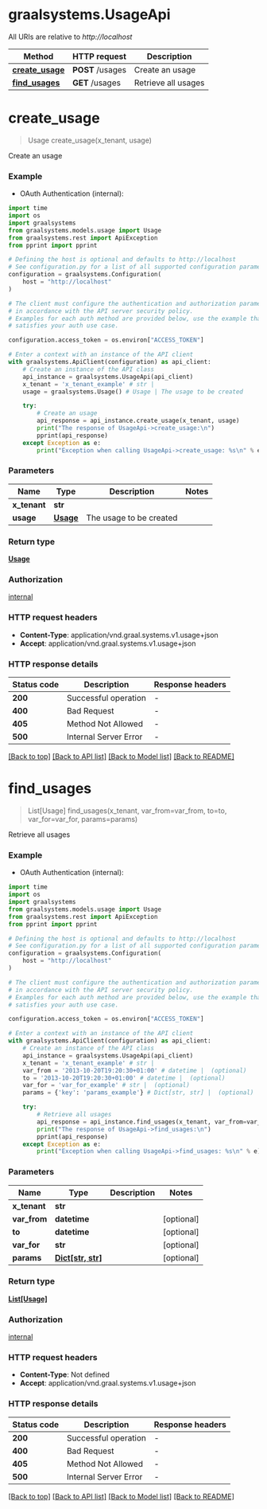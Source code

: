 # graalsystems.UsageApi

All URIs are relative to *http://localhost*

Method | HTTP request | Description
------------- | ------------- | -------------
[**create_usage**](UsageApi.md#create_usage) | **POST** /usages | Create an usage
[**find_usages**](UsageApi.md#find_usages) | **GET** /usages | Retrieve all usages


# **create_usage**
> Usage create_usage(x_tenant, usage)

Create an usage

### Example

* OAuth Authentication (internal):

```python
import time
import os
import graalsystems
from graalsystems.models.usage import Usage
from graalsystems.rest import ApiException
from pprint import pprint

# Defining the host is optional and defaults to http://localhost
# See configuration.py for a list of all supported configuration parameters.
configuration = graalsystems.Configuration(
    host = "http://localhost"
)

# The client must configure the authentication and authorization parameters
# in accordance with the API server security policy.
# Examples for each auth method are provided below, use the example that
# satisfies your auth use case.

configuration.access_token = os.environ["ACCESS_TOKEN"]

# Enter a context with an instance of the API client
with graalsystems.ApiClient(configuration) as api_client:
    # Create an instance of the API class
    api_instance = graalsystems.UsageApi(api_client)
    x_tenant = 'x_tenant_example' # str | 
    usage = graalsystems.Usage() # Usage | The usage to be created

    try:
        # Create an usage
        api_response = api_instance.create_usage(x_tenant, usage)
        print("The response of UsageApi->create_usage:\n")
        pprint(api_response)
    except Exception as e:
        print("Exception when calling UsageApi->create_usage: %s\n" % e)
```



### Parameters


Name | Type | Description  | Notes
------------- | ------------- | ------------- | -------------
 **x_tenant** | **str**|  | 
 **usage** | [**Usage**](Usage.md)| The usage to be created | 

### Return type

[**Usage**](Usage.md)

### Authorization

[internal](../README.md#internal)

### HTTP request headers

 - **Content-Type**: application/vnd.graal.systems.v1.usage+json
 - **Accept**: application/vnd.graal.systems.v1.usage+json

### HTTP response details

| Status code | Description | Response headers |
|-------------|-------------|------------------|
**200** | Successful operation |  -  |
**400** | Bad Request |  -  |
**405** | Method Not Allowed |  -  |
**500** | Internal Server Error |  -  |

[[Back to top]](#) [[Back to API list]](../README.md#documentation-for-api-endpoints) [[Back to Model list]](../README.md#documentation-for-models) [[Back to README]](../README.md)

# **find_usages**
> List[Usage] find_usages(x_tenant, var_from=var_from, to=to, var_for=var_for, params=params)

Retrieve all usages

### Example

* OAuth Authentication (internal):

```python
import time
import os
import graalsystems
from graalsystems.models.usage import Usage
from graalsystems.rest import ApiException
from pprint import pprint

# Defining the host is optional and defaults to http://localhost
# See configuration.py for a list of all supported configuration parameters.
configuration = graalsystems.Configuration(
    host = "http://localhost"
)

# The client must configure the authentication and authorization parameters
# in accordance with the API server security policy.
# Examples for each auth method are provided below, use the example that
# satisfies your auth use case.

configuration.access_token = os.environ["ACCESS_TOKEN"]

# Enter a context with an instance of the API client
with graalsystems.ApiClient(configuration) as api_client:
    # Create an instance of the API class
    api_instance = graalsystems.UsageApi(api_client)
    x_tenant = 'x_tenant_example' # str | 
    var_from = '2013-10-20T19:20:30+01:00' # datetime |  (optional)
    to = '2013-10-20T19:20:30+01:00' # datetime |  (optional)
    var_for = 'var_for_example' # str |  (optional)
    params = {'key': 'params_example'} # Dict[str, str] |  (optional)

    try:
        # Retrieve all usages
        api_response = api_instance.find_usages(x_tenant, var_from=var_from, to=to, var_for=var_for, params=params)
        print("The response of UsageApi->find_usages:\n")
        pprint(api_response)
    except Exception as e:
        print("Exception when calling UsageApi->find_usages: %s\n" % e)
```



### Parameters


Name | Type | Description  | Notes
------------- | ------------- | ------------- | -------------
 **x_tenant** | **str**|  | 
 **var_from** | **datetime**|  | [optional] 
 **to** | **datetime**|  | [optional] 
 **var_for** | **str**|  | [optional] 
 **params** | [**Dict[str, str]**](str.md)|  | [optional] 

### Return type

[**List[Usage]**](Usage.md)

### Authorization

[internal](../README.md#internal)

### HTTP request headers

 - **Content-Type**: Not defined
 - **Accept**: application/vnd.graal.systems.v1.usage+json

### HTTP response details

| Status code | Description | Response headers |
|-------------|-------------|------------------|
**200** | Successful operation |  -  |
**400** | Bad Request |  -  |
**405** | Method Not Allowed |  -  |
**500** | Internal Server Error |  -  |

[[Back to top]](#) [[Back to API list]](../README.md#documentation-for-api-endpoints) [[Back to Model list]](../README.md#documentation-for-models) [[Back to README]](../README.md)

